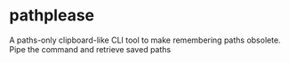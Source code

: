 # pathplease
A paths-only clipboard-like CLI tool to make remembering paths obsolete. Pipe the command and retrieve saved paths
